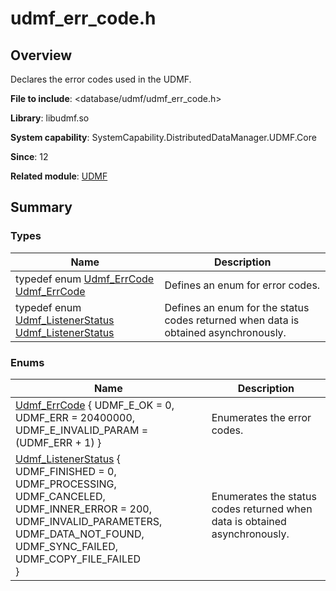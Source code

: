# udmf_err_code.h


## Overview

Declares the error codes used in the UDMF.

**File to include**: &lt;database/udmf/udmf_err_code.h&gt;

**Library**: libudmf.so

**System capability**: SystemCapability.DistributedDataManager.UDMF.Core

**Since**: 12

**Related module**: [UDMF](_u_d_m_f.md)


## Summary


### Types

| Name| Description| 
| -------- | -------- |
| typedef enum [Udmf_ErrCode](_u_d_m_f.md#udmf_errcode) [Udmf_ErrCode](_u_d_m_f.md#udmf_errcode) | Defines an enum for error codes.| 
| typedef enum [Udmf_ListenerStatus](_u_d_m_f.md#udmf_listenerstatus) [Udmf_ListenerStatus](_u_d_m_f.md#udmf_listenerstatus) | Defines an enum for the status codes returned when data is obtained asynchronously.| 


### Enums

| Name| Description| 
| -------- | -------- |
| [Udmf_ErrCode](_u_d_m_f.md#udmf_errcode-1) { UDMF_E_OK = 0, UDMF_ERR = 20400000, UDMF_E_INVALID_PARAM = (UDMF_ERR + 1) } | Enumerates the error codes.| 
| [Udmf_ListenerStatus](_u_d_m_f.md#udmf_listenerstatus-1) {<br>UDMF_FINISHED = 0, UDMF_PROCESSING, UDMF_CANCELED, UDMF_INNER_ERROR = 200,<br>UDMF_INVALID_PARAMETERS, UDMF_DATA_NOT_FOUND, UDMF_SYNC_FAILED, UDMF_COPY_FILE_FAILED<br>} | Enumerates the status codes returned when data is obtained asynchronously.| 
